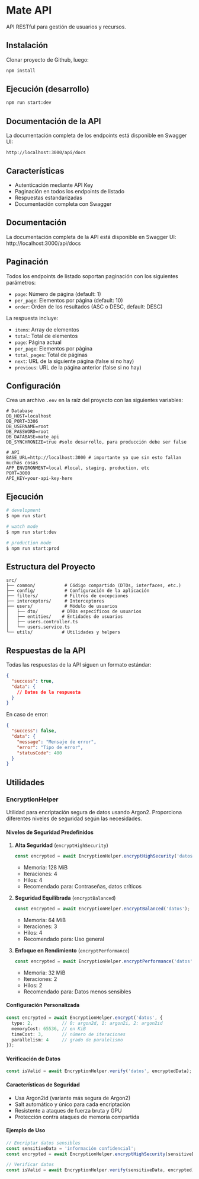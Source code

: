 # Mate API

API RESTful para gestión de usuarios y recursos.

## Instalación

Clonar proyecto de Github, luego:

```bash
npm install
```

## Ejecución (desarrollo)

```bash
npm run start:dev
```

## Documentación de la API

La documentación completa de los endpoints está disponible en Swagger UI:
```
http://localhost:3000/api/docs
```


## Características

- Autenticación mediante API Key
- Paginación en todos los endpoints de listado
- Respuestas estandarizadas
- Documentación completa con Swagger

## Documentación

La documentación completa de la API está disponible en Swagger UI:
http://localhost:3000/api/docs

## Paginación

Todos los endpoints de listado soportan paginación con los siguientes parámetros:
- `page`: Número de página (default: 1)
- `per_page`: Elementos por página (default: 10)
- `order`: Orden de los resultados (ASC o DESC, default: DESC)

La respuesta incluye:
- `items`: Array de elementos
- `total`: Total de elementos
- `page`: Página actual
- `per_page`: Elementos por página
- `total_pages`: Total de páginas
- `next`: URL de la siguiente página (false si no hay)
- `previous`: URL de la página anterior (false si no hay)


## Configuración

Crea un archivo `.env` en la raíz del proyecto con las siguientes variables:

```env
# Database
DB_HOST=localhost
DB_PORT=3306
DB_USERNAME=root
DB_PASSWORD=root
DB_DATABASE=mate_api
DB_SYNCHRONIZE=true #solo desarrollo, para producción debe ser false

# API
BASE_URL=http://localhost:3000 # importante ya que sin esto fallan muchas cosas
APP_ENVIRONMENT=local #local, staging, production, etc
PORT=3000
API_KEY=your-api-key-here
```

## Ejecución

```bash
# development
$ npm run start

# watch mode
$ npm run start:dev

# production mode
$ npm run start:prod
```

## Estructura del Proyecto

```
src/
├── common/           # Código compartido (DTOs, interfaces, etc.)
├── config/           # Configuración de la aplicación
├── filters/          # Filtros de excepciones
├── interceptors/     # Interceptores
├── users/            # Módulo de usuarios
│   ├── dto/         # DTOs específicos de usuarios
│   ├── entities/    # Entidades de usuarios
│   ├── users.controller.ts
│   └── users.service.ts
└── utils/           # Utilidades y helpers
```

## Respuestas de la API

Todas las respuestas de la API siguen un formato estándar:

```json
{
  "success": true,
  "data": {
    // Datos de la respuesta
  }
}
```

En caso de error:

```json
{
  "success": false,
  "data": {
    "message": "Mensaje de error",
    "error": "Tipo de error",
    "statusCode": 400
  }
}
```

## Utilidades

### EncryptionHelper

Utilidad para encriptación segura de datos usando Argon2. Proporciona diferentes niveles de seguridad según las necesidades.

#### Niveles de Seguridad Predefinidos

1. **Alta Seguridad** (`encryptHighSecurity`)
   ```typescript
   const encrypted = await EncryptionHelper.encryptHighSecurity('datos sensibles');
   ```
   - Memoria: 128 MiB
   - Iteraciones: 4
   - Hilos: 4
   - Recomendado para: Contraseñas, datos críticos

2. **Seguridad Equilibrada** (`encryptBalanced`)
   ```typescript
   const encrypted = await EncryptionHelper.encryptBalanced('datos');
   ```
   - Memoria: 64 MiB
   - Iteraciones: 3
   - Hilos: 4
   - Recomendado para: Uso general

3. **Enfoque en Rendimiento** (`encryptPerformance`)
   ```typescript
   const encrypted = await EncryptionHelper.encryptPerformance('datos');
   ```
   - Memoria: 32 MiB
   - Iteraciones: 2
   - Hilos: 2
   - Recomendado para: Datos menos sensibles

#### Configuración Personalizada

```typescript
const encrypted = await EncryptionHelper.encrypt('datos', {
  type: 2,           // 0: argon2d, 1: argon2i, 2: argon2id
  memoryCost: 65536, // en KiB
  timeCost: 3,       // número de iteraciones
  parallelism: 4     // grado de paralelismo
});
```

#### Verificación de Datos

```typescript
const isValid = await EncryptionHelper.verify('datos', encryptedData);
```

#### Características de Seguridad

- Usa Argon2id (variante más segura de Argon2)
- Salt automático y único para cada encriptación
- Resistente a ataques de fuerza bruta y GPU
- Protección contra ataques de memoria compartida

#### Ejemplo de Uso

```typescript
// Encriptar datos sensibles
const sensitiveData = 'información confidencial';
const encrypted = await EncryptionHelper.encryptHighSecurity(sensitiveData);

// Verificar datos
const isValid = await EncryptionHelper.verify(sensitiveData, encrypted);
```
